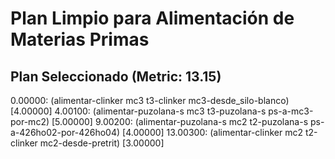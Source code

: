 # Plan Limpio para Alimentación de Materias Primas

## Plan Seleccionado (Metric: 13.15)

0.00000: (alimentar-clinker mc3 t3-clinker mc3-desde_silo-blanco) [4.00000]
4.00100: (alimentar-puzolana-s mc3 t3-puzolana-s ps-a-mc3-por-mc2) [5.00000]
9.00200: (alimentar-puzolana-s mc2 t2-puzolana-s ps-a-426ho02-por-426ho04) [4.00000]
13.00300: (alimentar-clinker mc2 t2-clinker mc2-desde-pretrit) [3.00000]
